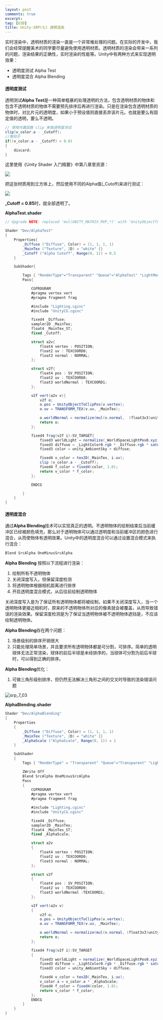 ```yaml
---
layout: post
comments: true
excerpt:
tag: [U3D]
title: Unity-SRP(七) 透明渲染
---
```


实时渲染中，透明材质的渲染一直是一个非常难处理的问题。在实际的开发中，我们会经常提醒美术的同学要尽量避免使用透明材质。透明材质的渲染会带来一系列的问题，渲染结果的正确性，实时渲染的性能等。Unity中有两种方式来实现透明效果：

* 透明度测试 Alpha Test
* 透明度混合 Alpha Blending

#### 透明度测试

透明测试**Alpha Test**是一种简单粗暴的处理透明的方法，包含透明材质的物体和包含不透明材质的物体不需要预先排序后再进行渲染。只是在渲染包含透明材质的物体时，对比片元的透明度，如果小于预设值则直接丢弃该片元。也就是要么有固定值的透明，要么不透明。

```c#
// 使用内置函数 clip 来做透明度测试
clip(v_color.a - _Cutoff);
//等同于
if((v_color.a - _Cutoff) < 0.0)
{
    discard;
}
```

这里使用《Unity Shader 入门精要》中第八章里资源：

![](../images/srp_7_01.jpg)

把这张材质用到立方体上，然后使用不同的Alpha值(_Cutoff)来进行测试：

![](../images/srp_7_02.jpg)

**_Cutoff = 0.85**时，就全部透明了。

**AlphaTest.shader**

```c#
// Upgrade NOTE: replaced 'mul(UNITY_MATRIX_MVP,*)' with 'UnityObjectToClipPos(*)'

Shader "Dev/AlphaTest"
{
    Properties{
        _Diffuse ("Diffuse", Color) = (1, 1, 1, 1)
        _MainTex ("Texture", 2D) = "white" {}
        _Cutoff ("Alpha Cutoff", Range(0, 1)) = 0.5
    }

    SubShader{

        Tags { "RenderType"="Transparent" "Queue"="AlphaTest" "LightMode"="BasicLightMode" }
        Pass{

            CGPROGRAM
            #pragma vertex vert
            #pragma fragment frag

            #include "Lighting.cginc"
            #include "UnityCG.cginc"

            fixed4 _Diffuse;
            sampler2D _MainTex;
            float4 _MainTex_ST;
            fixed _Cutoff;

            struct a2v{
                float4 vertex : POSITION;
                float2 uv : TEXCOORD0;
                float3 normal : NORMAL;
            };

            struct v2f{
                float4 pos : SV_POSITION;
                float2 uv : TEXCOORD0;
                float3 worldNormal : TEXCOORD1;
            };

            v2f vert(a2v v){
                v2f o;
                o.pos = UnityObjectToClipPos(v.vertex);
                o.uv = TRANSFORM_TEX(v.uv, _MainTex);

                o.worldNormal = normalize(mul(v.normal,  (float3x3)unity_WorldToObject));
                return o;
            };

            fixed4 frag(v2f i):SV_TARGET{
                fixed3 worldLight = normalize(_WorldSpaceLightPos0.xyz);
                fixed3 diffuse = _LightColor0.rgb * _Diffuse.rgb * saturate(dot(i.worldNormal, worldLight));
                fixed3 color = unity_AmbientSky + diffuse;

                fixed4 v_color = tex2D(_MainTex, i.uv);
                clip (v_color.a - _Cutoff);
                fixed4 f_color = fixed4(color, 1.0);
                return v_color * f_color;
            };

            ENDCG

        }        
    }
}
```

#### 透明度混合

通过**Alpha Blending**技术可以实现真正的透明。不透明物体的绘制结束后当前缓冲区已经被颜色填充，那么对于透明物体可以通过透明度和当前缓冲区的颜色进行混合，从而使物体有透明效果。Unity中的透明度混合可以通过设置混合模式来执行混合：

```c#
Blend SrcAlpha OneMinusSrcAlpha 
```

**Alpha Blending** 按照以下流程进行渲染：

1. 绘制所有不透明物体
2. 关闭深度写入，但保留深度检测
3. 将透明物体根据相机距离进行排序
4. 开启透明度混合模式，从后往前绘制透明物体

关闭深度写入是为了保证所有透明物体都将被绘制，如果不关闭深度写入，当一个透明物体更接近相机时，原来的不透明物体所对应的像素就会被覆盖，从而导致错误的渲染效果。保留深度检测是为了保证当透明物体被不透明物体遮挡是，不应该绘制透明物体。

**Alpha Blending**存在两个问题：

1. 场景级别的排序开销很大
2. 只能处理简单场景，并且要求所有透明物体都是可分割，可排序。简单的透明球体无法正常渲染，球体的前后半球是未经排序的，当球体可分割为前后半球时，可以得到正确的排序。

**Alpha Blending**优化：

1. 可做三角形级别排序，但仍然无法解决三角形之间的交叉时导致的渲染错误问题

![srp_7_03](../images/srp_7_03.jpg)

**AlphaBlending.shader**

```c#
Shader "Dev/AlphaBlending"
{
    Properties
    {
        _Diffuse ("Diffuse", Color) = (1, 1, 1, 1)
        _MainTex ("Texture", 2D) = "white" {}
        _AlphaScale ("AlphaScale", Range(0, 1)) = 1
    }

    SubShader
    {
        Tags { "RenderType" = "Transparent" "Queue"="Transparent" "LightMode" = "BasicLightMode" }

        ZWrite Off
        Blend SrcAlpha OneMinusSrcAlpha 
        Pass
        {
            CGPROGRAM
            #pragma vertex vert 
            #pragma fragment frag 

            #include "Lighting.cginc"
            #include "UnityCG.cginc"

            fixed4 _Diffuse;
            sampler2D _MainTex;
            float4 _MainTex_ST;
            fixed _AlphaScale;

            struct a2v
            {
                float4 vertex : POSITION;
                float2 uv : TEXCOORD0;
                float3 normal : NORMAL;
            };

            struct v2f
            {
                float4 pos : SV_POSITION;
                float2 uv : TEXCOORD0;
                float3 worldNormal :TEXCOORD1;
            };

            v2f vert(a2v v)
            {
                v2f o;
                o.pos = UnityObjectToClipPos(v.vertex);
                o.uv = TRANSFORM_TEX(v.uv, _MainTex);

                o.worldNormal = normalize(mul(v.normal, (float3x3)unity_WorldToObject));
                return o;
            };

            fixed4 frag(v2f i):SV_TARGET
            {
                fixed3 worldLight = normalize(_WorldSpaceLightPos0.xyz);
                fixed3 diffuse = _LightColor0.rgb * _Diffuse.rgb * saturate(dot(i.worldNormal, worldLight));
                fixed3 color = unity_AmbientSky + diffuse;

                fixed4 v_color = tex2D(_MainTex, i.uv);
                v_color.a = v_color.a * _AlphaScale;
                fixed4 f_color = fixed4(color, 1.0);
                return v_color * f_color;
            };
            ENDCG
        }
    }
}
```

